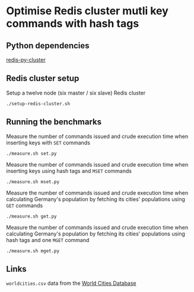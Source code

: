 # Optimise Redis cluster mutli key commands with hash tags

## Python dependencies
[redis-py-cluster](https://redis-py-cluster.readthedocs.io/en/master/)

## Redis cluster setup

Setup a twelve node (six master / six slave) Redis cluster

```
./setup-redis-cluster.sh
```

## Running the benchmarks

Measure the number of commands issued and crude execution time when inserting keys with `SET` commands

```
./measure.sh set.py
```

Measure the number of commands issued and crude execution time when inserting keys using hash tags and `MSET` commands

```
./measure.sh mset.py
```

Measure the number of commands issued and crude execution time when calculating Germany's population by fetching its cities' populations using `GET` commands

```
./measure.sh get.py
```

Measure the number of commands issued and crude execution time when calculating Germany's population by fetching its cities' populations using hash tags and one `MGET` command

```
./measure.sh mget.py
```

## Links

`worldcities.csv` data from the [World Cities Database](https://simplemaps.com/data/world-cities)
